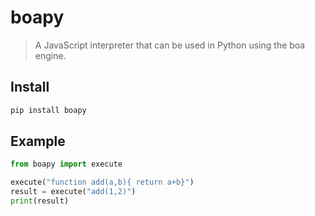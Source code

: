 # boapy

> A JavaScript interpreter that can be used in Python using the boa engine.

## Install

```sh
pip install boapy
```

## Example

```py
from boapy import execute

execute("function add(a,b){ return a+b}")
result = execute("add(1,2)")
print(result)
```
